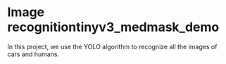 # Image recognitiontinyv3_medmask_demo

In this project, we use the YOLO algorithm to recognize all the images of cars and humans.
